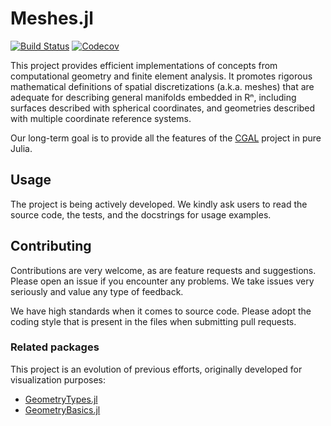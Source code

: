 # Meshes.jl

[![Build Status](https://img.shields.io/github/workflow/status/JuliaGeometry/Meshes.jl/CI?style=flat-square)](https://github.com/JuliaGeometry/Meshes.jl/actions)
[![Codecov](https://img.shields.io/codecov/c/github/JuliaGeometry/Meshes.jl?style=flat-square)](https://codecov.io/gh/JuliaGeometry/Meshes.jl)

This project provides efficient implementations of concepts from
computational geometry and finite element analysis. It promotes
rigorous mathematical definitions of spatial discretizations
(a.k.a. meshes) that are adequate for describing general
manifolds embedded in Rⁿ, including surfaces described with
spherical coordinates, and geometries described with multiple
coordinate reference systems.

Our long-term goal is to provide all the features of the
[CGAL](https://www.cgal.org) project in pure Julia.

## Usage

The project is being actively developed. We kindly ask users to
read the source code, the tests, and the docstrings for usage
examples.

## Contributing

Contributions are very welcome, as are feature requests and suggestions.
Please open an issue if you encounter any problems. We take issues very
seriously and value any type of feedback.

We have high standards when it comes to source code. Please adopt the
coding style that is present in the files when submitting pull requests.

### Related packages

This project is an evolution of previous efforts, originally developed
for visualization purposes:

- [GeometryTypes.jl](https://github.com/JuliaGeometry/GeometryTypes.jl)
- [GeometryBasics.jl](https://github.com/JuliaGeometry/GeometryBasics.jl)
